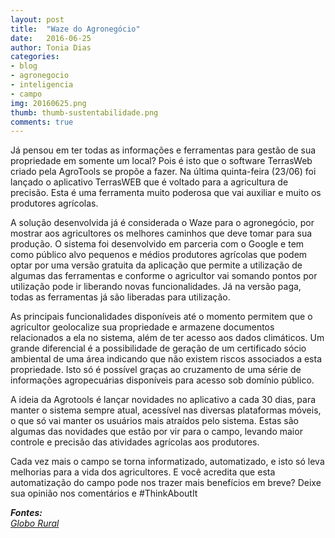 ```yaml
---
layout: post
title:  "Waze do Agronegócio"
date:   2016-06-25
author: Tonia Dias
categories: 
- blog
- agronegocio
- inteligencia
- campo
img: 20160625.png
thumb: thumb-sustentabilidade.png
comments: true
---
```


Já pensou em ter todas as informações e ferramentas para gestão de sua propriedade em somente um local? Pois é isto que o software TerrasWeb criado pela AgroTools se propõe a fazer. Na última quinta-feira (23/06) foi lançado o aplicativo TerrasWEB que é voltado para a agricultura de precisão. Esta é uma ferramenta muito poderosa que vai auxiliar e muito os produtores agrícolas.<!--more-->

A solução desenvolvida já é considerada o Waze para o agronegócio, por mostrar aos agricultores os melhores caminhos que deve tomar para sua produção. O sistema foi desenvolvido em parceria com o Google e tem como público alvo pequenos e médios produtores agrícolas que podem optar por uma versão gratuita da aplicação que permite a utilização de algumas das ferramentas e conforme o agricultor vai somando pontos por utilização pode ir liberando novas funcionalidades. Já na versão paga, todas as ferramentas já são liberadas para utilização.

As principais funcionalidades disponíveis até o momento permitem que o agricultor geolocalize sua propriedade e armazene documentos relacionados a ela no sistema, além de ter acesso aos dados climáticos. Um grande diferencial é a possibilidade de geração de um certificado sócio ambiental de uma área indicando que não existem riscos associados a esta propriedade. Isto só é possível graças ao cruzamento de uma série de informações agropecuárias disponíveis para acesso sob domínio público.

A ideia da Agrotools é lançar novidades no aplicativo a cada 30 dias, para manter o sistema sempre atual, acessível nas diversas plataformas móveis, o que só vai manter os usuários mais atraídos pelo sistema. Estas são algumas das novidades que estão por vir para o campo, levando maior controle e precisão das atividades agrícolas aos produtores.

Cada vez mais o campo se torna informatizado, automatizado, e isto só leva melhorias para a vida dos agricultores. E você acredita que esta automatização do campo pode nos trazer mais benefícios em breve? Deixe sua opinião nos comentários e #ThinkAboutIt

<i>
	<b>Fontes: </b><br/>
	<a href="http://revistagloborural.globo.com/Noticias/Pesquisa-e-Tecnologia/noticia/2016/06/empresa-brasileira-lanca-o-waze-do-agronegocio.html">Globo Rural</a><br/>
</i>